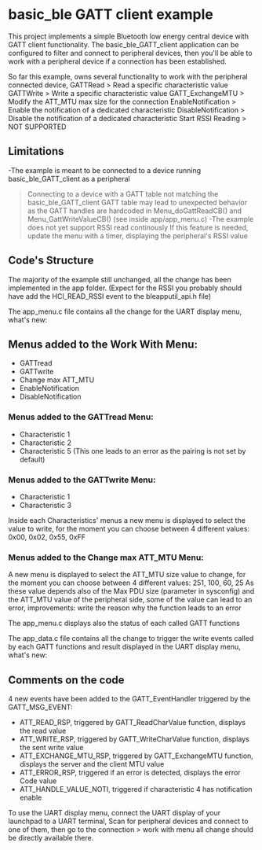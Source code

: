 # basic_ble GATT client example 

This project implements a simple Bluetooth low energy central device with GATT client functionality. 
The basic_ble_GATT_client application can be configured to filter and connect to peripheral devices, then you'll be able to work 
with a peripheral device if a connection has been established.

So far this example, owns several functionality to work with the peripheral connected device, 
GATTRead > Read a specific characteristic value
GATTWrite > Write a specific characteristic value
GATT_ExchangeMTU > Modify the ATT_MTU max size for the connection
EnableNotification > Enable the notification of a dedicated characteristic
DisableNotification > Disable the notification of a dedicated characteristic
Start RSSI Reading > NOT SUPPORTED

## Limitations
-The example is meant to be connected to a device running basic_ble_GATT_client as a peripheral
  > Connecting to a device with a GATT table not matching the basic_ble_GATT_client GATT table may lead to unexpected behavior as the GATT handles are hardcoded
    in Menu_doGattReadCB() and Menu_GattWriteValueCB() (see inside app/app_menu.c)
-The example does not yet support RSSI read continously 
  > If this feature is needed, update the menu with a timer, displaying the peripheral's RSSI value

## Code's Structure
The majority of the example still unchanged, all the change has been implemented in the app folder. (Expect for the RSSI you probably should have add the 
HCI_READ_RSSI event to the bleapputil_api.h file)

The app_menu.c file contains all the change for the UART display menu, what's new:

## Menus added to the Work With Menu: 
- GATTread
- GATTwrite
- Change max ATT_MTU
- EnableNotification 
- DisableNotification 

### Menus added to the GATTread Menu: 
- Characteristic 1
- Characteristic 2
- Characteristic 5 (This one leads to an error as the pairing is not set by default)

### Menus added to the GATTwrite Menu: 
- Characteristic 1
- Characteristic 3

Inside each Characteristics' menus a new menu is displayed to select the value to write,
for the moment you can choose between 4 different values: 0x00, 0x02, 0x55, 0xFF

### Menus added to the Change max ATT_MTU Menu:
A new menu is displayed to select the ATT_MTU size value to change,
for the moment you can choose between 4 different values: 251, 100, 60, 25 
As these value depends also of the  Max PDU size (parameter in sysconfig) and the ATT_MTU 
value of the peripheral side, some of the value can lead to an error, improvements: 
write the reason why the function leads to an error

The app_menu.c displays also the status of each called GATT functions

The app_data.c file contains all the change to trigger the write events called by each GATT functions
and result displayed in the UART display menu, what's new:

## Comments on the code

4 new events have been added to the GATT_EventHandler triggered by the GATT_MSG_EVENT:

- ATT_READ_RSP, triggered by GATT_ReadCharValue function, displays the read value
- ATT_WRITE_RSP, triggered by GATT_WriteCharValue function, displays the sent write value
- ATT_EXCHANGE_MTU_RSP, triggered by GATT_ExchangeMTU function, displays the server and the client MTU value
- ATT_ERROR_RSP, triggered if an error is detected, displays the error Code value
- ATT_HANDLE_VALUE_NOTI, triggered if characteristic 4 has notification enable


To use the UART display menu, connect the UART display of your launchpad to a UART terminal, 
Scan for peripheral devices and connect to one of them, then go to the connection > work with menu
all change should be directly available there.















